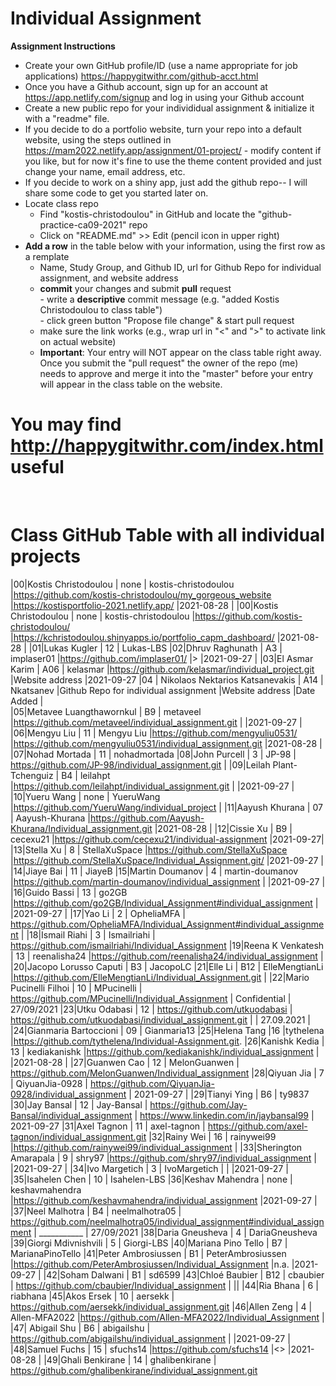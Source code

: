 # Individual Assignment

**Assignment Instructions**

- Create your own GitHub profile/ID (use a name appropriate for job applications) <https://happygitwithr.com/github-acct.html>
- Once you have a Github account, sign up for an account at <https://app.netlify.com/signup> and log in using your Github account
- Create a new public repo for your individidual assignment & initialize it with a "readme" file.
- If you decide to do a portfolio website, turn your repo into a default website, using the steps outlined in <https://mam2022.netlify.app/assignment/01-project/>
       - modify content if you like, but for now it's fine to use the theme content provided and just change your name, email address, etc.
- If you decide to work on a shiny app, just add the github repo-- I will share some code to get you started later on.
- Locate class repo
    - Find "kostis-christodoulou" in GitHub and locate the "github-practice-ca09-2021" repo
    - Click on "README.md" >> Edit (pencil icon in upper right)
- **Add a row** in the table below with your information, using the first row as a remplate
    - Name, Study Group, and Github ID, url for Github Repo for individual assignment, and  website address 
    - **commit** your changes and submit **pull** request   
            - write a **descriptive** commit message (e.g. "added Kostis Christodoulou to class table")  
            - click green button "Propose file change" & start pull request  
    - make sure the link works (e.g., wrap url in "<" and ">" to activate link on actual website)  
    - **Important**: Your entry will NOT appear on the class table right away.  Once you submit the "pull request" the owner of the repo (me) needs to approve and merge it into the "master" before your entry will appear in the class table on the website. 

# You may find <http://happygitwithr.com/index.html> useful
 
<br>

# Class GitHub Table with all individual projects

|00|Kostis Christodoulou   | none     | kostis-christodoulou |<https://github.com/kostis-christodoulou/my_gorgeous_website>   |<https://kostisportfolio-2021.netlify.app/>        |2021-08-28 |
|00|Kostis Christodoulou   | none     | kostis-christodoulou |<https://github.com/kostis-christodoulou/>   |<https://kchristodoulou.shinyapps.io/portfolio_capm_dashboard/>        |2021-08-28 |
|01|Lukas Kugler   | 12     | Lukas-LBS
|02|Dhruv Raghunath   | A3     | implaser01 |<https://github.com/implaser01/>   |>        |2021-09-27 |
|03|El Asmar Karim | A06 | kelasmar  |https://github.com/kelasmar/individual_project.git  |Website address              |2021-09-27
|04 | Nikolaos Nektarios Katsanevakis | A14 | Nkatsanev            |Github Repo for individual assignment                      |Website address              |Date Added     |  
|05|Metavee Luangthawornkul   | B9     | metaveel |https://github.com/metaveel/individual_assignment.git  |      |2021-09-27 |
|06|Mengyu Liu   | 11    | Mengyu Liu |<https://github.com/mengyuliu0531/>   |<https://github.com/mengyuliu0531/individual_assignment.git>        |2021-08-28 |
|07|Nohad Mortada   | 11     | nohadmortada
|08|John Purcell   | 3     | JP-98 | https://github.com/JP-98/individual_assignment.git |
|09|Leilah Plant-Tchenguiz   | B4     | leilahpt |<https://github.com/leilahpt/individual_assignment.git>   |        |2021-09-27 |
|10|Yueru Wang   | none     | YueruWang |<https://github.com/YueruWang/individual_project>   |
|11|Aayush Khurana   | 07   | Aayush-Khurana |https://github.com/Aayush-Khurana/Individual_assignment.git |2021-08-28 |
|12|Cissie Xu   | B9   | cecexu21 |<https://github.com/cecexu21/individual-assignment>   |2021-09-27|
|13|Stella Xu   | 8     | StellaXuSpace |<https://github.com/StellaXuSpace>   |<https://github.com/StellaXuSpace/Individual_Assignment.git/>        |2021-09-27 |
|14|Jiaye Bai   | 11     | JiayeB
|15|Martin Doumanov   | 4     | martin-doumanov |<https://github.com/martin-doumanov/individual_assignment>   |        |2021-09-27 |
|16|Guido Bassi   | 13     | go2GB |https://github.com/go2GB/Individual_Assignment#individual_assignment   |          |2021-09-27 |
|17|Yao Li   | 2     | OpheliaMFA | <https://github.com/OpheliaMFA/Individual_Assignment#individual_assignment>   |
|18|Ismail Riahi   | 3    | Ismailriahi | https://github.com/ismailriahi/Individual_Assignment
|19|Reena K Venkatesh   | 13     | reenalisha24 |<https://github.com/reenalisha24/individual_assignment>   |
|20|Jacopo Lorusso Caputi | B3 | JacopoLC 
|21|Elle Li   | B12     | ElleMengtianLi |<https://github.com/ElleMengtianLi/Individual_Assignment.git>   |
|22|Mario Pucinelli Filhoi   | 10     | MPucinelli | https://github.com/MPucinelli/Individual_Assignment | Confidential | 27/09/2021
|23|Utku Odabasi   | 12     | <https://github.com/utkuodabasi> | <https://github.com/utkuodabasi/individual_assignment.git> |  | 27.09.2021 | 
|24|Gianmaria Bartoccioni  | 09     | Gianmaria13
|25|Helena Tang    |16   |tythelena   |<https://github.com/tythelena/Individual-Assignment.git>. 
|26|Kanishk Kedia   | 13     | kediakanishk |https://github.com/kediakanishk/individual_assignment   |        |2021-08-28 |
|27|Guanwen Cao    | 12     | MelonGuanwen | https://github.com/MelonGuanwen/Individual_assignment
|28|Qiyuan Jia   | 7     | QiyuanJia-0928 | <https://github.com/QiyuanJia-0928/individual_assignment> | 2021-09-27 |
|29|Tianyi Ying    | B6     | ty9837
|30|Jay Bansal   | 12     | Jay-Bansal | https://github.com/Jay-Bansal/individual_assignment | https://www.linkedin.com/in/jaybansal99 | 2021-09-27
|31|Axel Tagnon   | 11     | axel-tagnon | https://github.com/axel-tagnon/individual_assignment.git
|32|Rainy Wei   | 16     | rainywei99 |<https://github.com/rainywei99/individual_assignment>   |
|33|Sherington Amarapala   | 9     | shry97 |<https://github.com/shry97/individual_assignment>   |       |2021-09-27 |
|34|Ivo Margetich   | 3     | IvoMargetich |   |       |2021-09-27 |
|35|Isahelen Chen   | 10     | Isahelen-LBS
|36|Keshav Mahendra   | none     | keshavmahendra |<https://github.com/keshavmahendra/individual_assignment>        |2021-09-27 |
|37|Neel Malhotra   | B4     | neelmalhotra05 | https://github.com/neelmalhotra05/individual_assignment#individual_assignment | ___________ | 27/09/2021
|38|Daria Gneusheva   | 4     | DariaGneusheva 
|39|Giorgi Mdivnishvili   | 5     | Giorgi-LBS
|40|Mariana Pino Tello   | B7     | MarianaPinoTello
|41|Peter Ambrosiussen  | B1     | PeterAmbrosiussen |https://github.com/PeterAmbrosiussen/Individual_Assignment   |n.a.        |2021-09-27 |
|42|Soham Dalwani   | B1     | sd6599
|43|Chloé Baubier   | B12     | cbaubier | https://github.com/cbaubier/Individual_assignment | ||
|44|Ria Bhana   | 6     | riabhana
|45|Akos Ersek     | 10     | aersekk | https://github.com/aersekk/individual_assignment.git
|46|Allen Zeng   | 4     | Allen-MFA2022 |<https://github.com/Allen-MFA2022/Individual_Assignment>   |
|47| Abigail Shu   | B6     | abigailshu | <https://github.com/abigailshu/individual_assignment> | |2021-09-27 |
|48|Samuel Fuchs   | 15     | sfuchs14 |<https://github.com/sfuchs14>   |<>        |2021-08-28 |
|49|Ghali Benkirane   | 14     | ghalibenkirane | https://github.com/ghalibenkirane/individual_assignment.git

